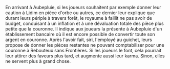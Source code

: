 En arrivant à Aubepluie, si les joueurs souhaitent par exemple donner leur caution à Lidim en pièce d'orbe ou autres, ce dernier leur explique que durant leurs périple à travers forêt, le royaume à faillit ne pas avoir de budget, conduisant à un inflation et à une dévaluation totale des pièce plus petite que la couronne. Il indique aux joueurs la présente à Aubepluie d'un établissement bancaire où il est encore possible de convertir toute son argent en couronne.
Après l'avoir fait, siri, l'employé au guichet, leurs propose de donner les pièces restantes ne pouvant comptabiliser pour une couronne à Rebouteux sans Frontières.
Si les joueurs le font, cela pourrait leur attirer des faveurs plus tard, et augmente aussi leur karma.
Sinon, elles ne servent plus à grand chose.